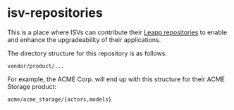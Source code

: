 # isv-repositories

This is a place where ISVs can contribute their [Leapp repositories](https://leapp.readthedocs.io/en/latest/terminology.html#repository) to enable and enhance the upgradeability of their applications.

The directory structure for this repository is as follows:
```
vendor/product/...
```

For example, the ACME Corp. will end up with this structure for their ACME Storage product:
```
acme/acme_storage/{actors,models}
```

